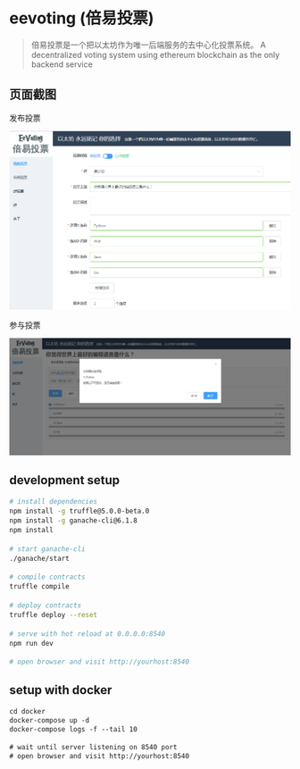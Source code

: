 # eevoting (倍易投票)

> 倍易投票是一个把以太坊作为唯一后端服务的去中心化投票系统。
> A decentralized voting system using ethereum blockchain as the only backend service

## 页面截图

发布投票

![publish](./static/page_publish.png)

参与投票

![voting](./static/page_voting.png)

## development setup

``` bash
# install dependencies
npm install -g truffle@5.0.0-beta.0
npm install -g ganache-cli@6.1.8
npm install

# start ganache-cli
./ganache/start

# compile contracts
truffle compile

# deploy contracts
truffle deploy --reset

# serve with hot reload at 0.0.0.0:8540
npm run dev

# open browser and visit http://yourhost:8540
```

## setup with docker

```
cd docker
docker-compose up -d
docker-compose logs -f --tail 10

# wait until server listening on 8540 port
# open browser and visit http://yourhost:8540
```
